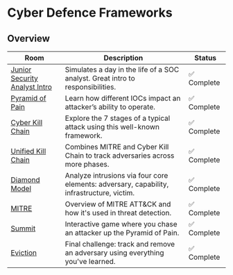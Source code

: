# Cyber Defence Frameworks

## Overview

| Room | Description | Status |
|------|-------------|--------|
| [Junior Security Analyst Intro](./JuniorSecurityAnalystIntro/README.md) | Simulates a day in the life of a SOC analyst. Great intro to responsibilities. | ✅ Complete |
| [Pyramid of Pain](./PyramidOfPain/README.md) | Learn how different IOCs impact an attacker’s ability to operate. | ✅ Complete |
| [Cyber Kill Chain](./CyberKillChain/README.md) | Explore the 7 stages of a typical attack using this well-known framework. | ✅ Complete |
| [Unified Kill Chain](./UnifiedKillChain/README.md) | Combines MITRE and Cyber Kill Chain to track adversaries across more phases. | ✅ Complete |
| [Diamond Model](./DiamondModel/README.md) | Analyze intrusions via four core elements: adversary, capability, infrastructure, victim. | ✅ Complete |
| [MITRE](./MITRE/README.md) | Overview of MITRE ATT&CK and how it's used in threat detection. | ✅ Complete |
| [Summit](./Summit/README.md) | Interactive game where you chase an attacker up the Pyramid of Pain. | ✅ Complete |
| [Eviction](./Eviction/README.md) | Final challenge: track and remove an adversary using everything you've learned. | ✅ Complete |
